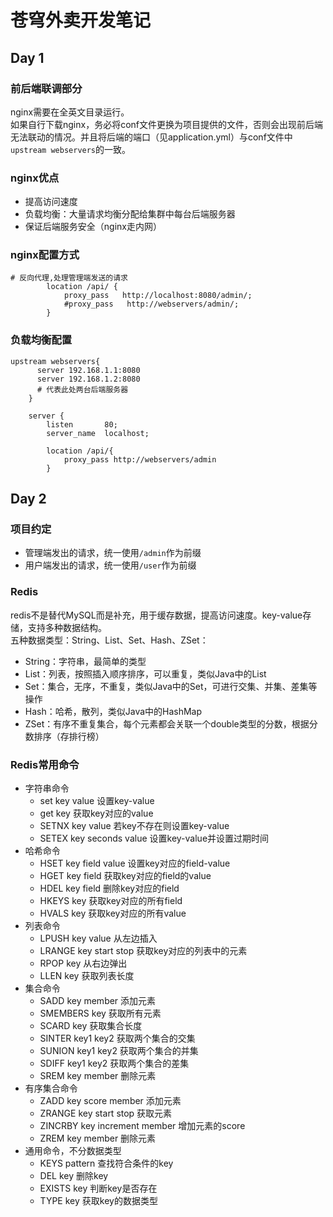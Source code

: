 # 苍穹外卖开发笔记
## Day 1
### 前后端联调部分
nginx需要在全英文目录运行。  
如果自行下载nginx，务必将conf文件更换为项目提供的文件，否则会出现前后端无法联动的情况。并且将后端的端口（见application.yml）与conf文件中`upstream webservers`的一致。
### nginx优点
+ 提高访问速度
+ 负载均衡：大量请求均衡分配给集群中每台后端服务器
+ 保证后端服务安全（nginx走内网）
### nginx配置方式
```
# 反向代理,处理管理端发送的请求
        location /api/ {
			proxy_pass   http://localhost:8080/admin/;
            #proxy_pass   http://webservers/admin/;
        }
```
### 负载均衡配置
```aiignore
upstream webservers{
	  server 192.168.1.1:8080
	  server 192.168.1.2:8080
	  # 代表此处两台后端服务器
	}

    server {
        listen       80;
        server_name  localhost;
        
        location /api/{
            proxy_pass http://webservers/admin
        }
```
## Day 2
### 项目约定
+ 管理端发出的请求，统一使用`/admin`作为前缀
+ 用户端发出的请求，统一使用`/user`作为前缀
### Redis
redis不是替代MySQL而是补充，用于缓存数据，提高访问速度。key-value存储，支持多种数据结构。   
五种数据类型：String、List、Set、Hash、ZSet：
+ String：字符串，最简单的类型
+ List：列表，按照插入顺序排序，可以重复，类似Java中的List
+ Set：集合，无序，不重复，类似Java中的Set，可进行交集、并集、差集等操作
+ Hash：哈希，散列，类似Java中的HashMap
+ ZSet：有序不重复集合，每个元素都会关联一个double类型的分数，根据分数排序（存排行榜）
### Redis常用命令
+ 字符串命令
  + set key value  设置key-value
  + get key  获取key对应的value
  + SETNX key value  若key不存在则设置key-value
  + SETEX key seconds value  设置key-value并设置过期时间
+ 哈希命令  
  + HSET key field value  设置key对应的field-value
  + HGET key field  获取key对应的field的value
  + HDEL key field  删除key对应的field
  + HKEYS key  获取key对应的所有field
  + HVALS key  获取key对应的所有value
+ 列表命令
  + LPUSH key value  从左边插入
  + LRANGE key start stop  获取key对应的列表中的元素
  + RPOP key  从右边弹出
  + LLEN key  获取列表长度
+ 集合命令
  + SADD key member  添加元素
  + SMEMBERS key  获取所有元素
  + SCARD key  获取集合长度
  + SINTER key1 key2  获取两个集合的交集
  + SUNION key1 key2  获取两个集合的并集
  + SDIFF key1 key2  获取两个集合的差集
  + SREM key member  删除元素
+ 有序集合命令
  + ZADD key score member  添加元素
  + ZRANGE key start stop  获取元素
  + ZINCRBY key increment member  增加元素的score
  + ZREM key member  删除元素
+ 通用命令，不分数据类型
  + KEYS pattern  查找符合条件的key
  + DEL key  删除key
  + EXISTS key  判断key是否存在
  + TYPE key  获取key的数据类型